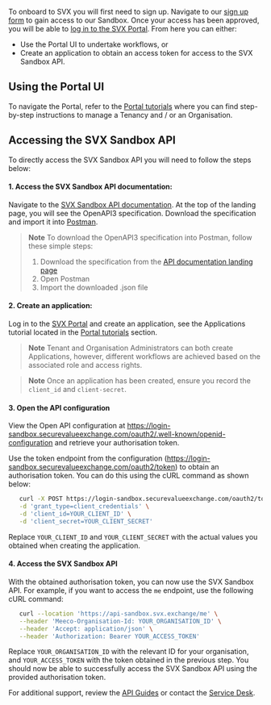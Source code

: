 To onboard to SVX you will first need to sign up. Navigate to our [sign up form](https://www.meeco.me/signup) to gain access to our Sandbox. Once your access has been approved, you will be able to [log in to the SVX Portal](https://portal-sandbox.securevalueexchange.com/login). From here you can either:
* Use the Portal UI to undertake workflows, or
* Create an application to obtain an access token for access to the SVX Sandbox API.

## Using the Portal UI

To navigate the Portal, refer to the [Portal tutorials](guides/portal-tutorials/README.md) where you can find step-by-step instructions to manage a Tenancy and / or an Organisation.

## Accessing the SVX Sandbox API

To directly access the SVX Sandbox API you will need to follow the steps below:

#### 1. Access the SVX Sandbox API documentation:

Navigate to the [SVX Sandbox API documentation](https://api-reference-sandbox.svx.exchange/). At the top of the landing page, you will see the OpenAPI3 specification. Download the specification and import it into [Postman](https://learning.postman.com/docs/integrations/available-integrations/working-with-openAPI/).

> **Note**
> To download the OpenAPI3 specification into Postman, follow these simple steps:
> 1. Download the specification from the [API documentation landing page](https://api-reference-sandbox.svx.exchange/)
> 2. Open Postman
> 3. Import the downloaded .json file

#### 2. Create an application:

Log in to the [SVX Portal](https://portal-sandbox.securevalueexchange.com/login) and create an application, see the Applications tutorial located in the [Portal tutorials](guides/portal-tutorials/README.md) section. 

> **Note**
> Tenant and Organisation Administrators can both create Applications, however, different workflows are achieved based on the associated role and access rights.

> **Note**
> Once an application has been created, ensure you record the ``client_id`` and ``client-secret``. 

#### 3. Open the API configuration

View the Open API configuration at https://login-sandbox.securevalueexchange.com/oauth2/.well-known/openid-configuration and retrieve your authorisation token.

Use the token endpoint from the configuration (https://login-sandbox.securevalueexchange.com/oauth2/token) to obtain an authorisation token. You can do this using the cURL command as shown below:
```bash
   curl -X POST https://login-sandbox.securevalueexchange.com/oauth2/token \
   -d 'grant_type=client_credentials' \
   -d 'client_id=YOUR_CLIENT_ID' \
   -d 'client_secret=YOUR_CLIENT_SECRET'
```
Replace `YOUR_CLIENT_ID` and `YOUR_CLIENT_SECRET` with the actual values you obtained when creating the application.

#### 4. Access the SVX Sandbox API

With the obtained authorisation token, you can now use the SVX Sandbox API. For example, if you want to access the ``me`` endpoint, use the following cURL command:
```bash
   curl --location 'https://api-sandbox.svx.exchange/me' \
   --header 'Meeco-Organisation-Id: YOUR_ORGANISATION_ID' \
   --header 'Accept: application/json' \
   --header 'Authorization: Bearer YOUR_ACCESS_TOKEN'
```
Replace `YOUR_ORGANISATION_ID` with the relevant ID for your organisation, and `YOUR_ACCESS_TOKEN` with the token obtained in the previous step. You should now be able to successfully access the SVX Sandbox API using the provided authorisation token. 

For additional support, review the [API Guides](guides/api-guides/README.md) or contact the [Service Desk](https://meecosystem.atlassian.net/servicedesk/customer/portal/4).
